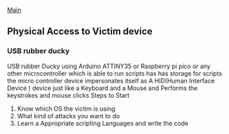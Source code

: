 <a href="https://github.com/the-AY/Cyber_Security"> Main</a>

## Physical  Access to Victim device 

### USB rubber ducky
 USB rubber Ducky using Arduino ATTINY35 or Raspberry pi pico
or any other microcontroller which is able to run scripts has has storage for scripts 
the micro controller device impersonates itself as A HID(Human Interface Device ) device  just like a Keyboard and a Mouse 
and Performs the keystrokes and mouse clicks 
Steps to Start
1) Know which OS the victim is using <br>
2) What kind of attacks you want to do <br>
3) Learn a Appropriate scripting Languages and write the code <br>
 